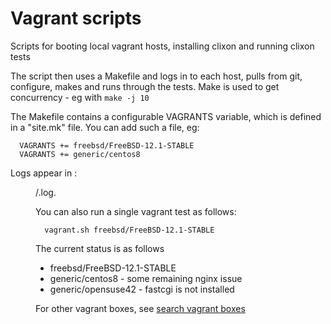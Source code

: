 Vagrant scripts
===============
Scripts for booting local vagrant hosts, installing clixon and running clixon tests

The script then uses a Makefile and logs in to each host, pulls from
git, configure, makes and runs through the tests. Make is used to get
concurrency - eg with `make -j 10`

The Makefile contains a configurable VAGRANTS variable, which is defined
in a "site.mk" file. You can add such a file, eg:
```
  VAGRANTS += freebsd/FreeBSD-12.1-STABLE
  VAGRANTS += generic/centos8
```

Logs appear in : <dir>/<hostname>.log.

You can also run a single vagrant test as follows:
```
  vagrant.sh freebsd/FreeBSD-12.1-STABLE
```

The current status is as follows
* freebsd/FreeBSD-12.1-STABLE
* generic/centos8 - some remaining nginx issue
* generic/opensuse42 - fastcgi is not installed

For other vagrant boxes, see [search vagrant boxes](https://vagrantcloud.com/search)

